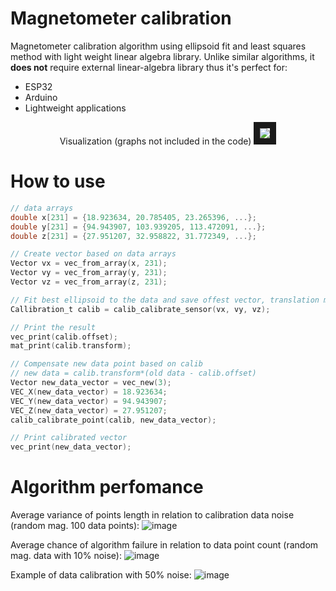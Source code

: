 # Magnetometer calibration
Magnetometer calibration algorithm using ellipsoid fit and least squares method with light weight linear algebra library. Unlike similar algorithms, it <b>does not</b> require external linear-algebra library thus it's perfect for:
<ul>
  <li>ESP32</li>
  <li>Arduino</li>
  <li>Lightweight applications</li>
</ul>

<p align="center">
Visualization (graphs not included in the code)
<img src="https://github.com/michal34512/Magnetometer-calibration/assets/136522993/7fc41cf1-9d9d-41d6-8e2c-825d0499b35d" border="10"/>
</p>



# How to use
```c
// data arrays
double x[231] = {18.923634, 20.785405, 23.265396, ...};
double y[231] = {94.943907, 103.939205, 113.472091, ...};
double z[231] = {27.951207, 32.958822, 31.772349, ...};

// Create vector based on data arrays
Vector vx = vec_from_array(x, 231);
Vector vy = vec_from_array(y, 231);
Vector vz = vec_from_array(z, 231);

// Fit best ellipsoid to the data and save offest vector, translation matrix   
Callibration_t calib = calib_calibrate_sensor(vx, vy, vz);

// Print the result
vec_print(calib.offset);
mat_print(calib.transform);

// Compensate new data point based on calib
// new data = calib.transform*(old data - calib.offset)
Vector new_data_vector = vec_new(3);
VEC_X(new_data_vector) = 18.923634;
VEC_Y(new_data_vector) = 94.943907;
VEC_Z(new_data_vector) = 27.951207;
calib_calibrate_point(calib, new_data_vector);

// Print calibrated vector
vec_print(new_data_vector);
```
# Algorithm perfomance
Average variance of points length in relation to calibration data noise (random mag. 100 data points):
![image](https://github.com/michal34512/Magnetometer-calibration/assets/136522993/df930068-2c8a-4ca8-b1ef-d4f1a6730eee)

Average chance of algorithm failure in relation to data point count (random mag. data with 10% noise):
![image](https://github.com/michal34512/Magnetometer-calibration/assets/136522993/df975675-cb75-4c7f-963d-f025fb2569e8)

Example of data calibration with 50% noise:
![image](https://github.com/michal34512/Magnetometer-calibration/assets/136522993/9752cadd-9f7c-496e-8559-d9e351b3e218)

